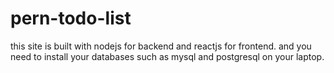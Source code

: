 # pern-todo-list
this site is built with nodejs for backend and reactjs for frontend.
and you need to install your databases such as mysql and postgresql on your laptop.
